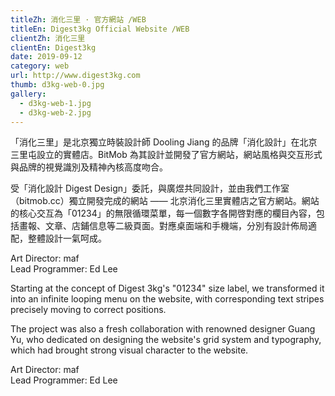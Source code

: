 ```yaml
---
titleZh: 消化三里 · 官方網站 /WEB
titleEn: Digest3kg Official Website /WEB
clientZh: 消化三里
clientEn: Digest3kg
date: 2019-09-12
category: web
url: http://www.digest3kg.com
thumb: d3kg-web-0.jpg
gallery:
  - d3kg-web-1.jpg
  - d3kg-web-2.jpg
---
```


「消化三里」是北京獨立時裝設計師 Dooling Jiang 的品牌「消化設計」在北京三里屯設立的實體店。BitMob 為其設計並開發了官方網站，網站風格與交互形式與品牌的視覺識別及精神內核高度吻合。

受「消化設計 Digest Design」委託，與廣煜共同設計，並由我們工作室（bitmob.cc）獨立開發完成的網站 —— 北京消化三里實體店之官方網站。網站的核心交互為「01234」的無限循環菜單，每一個數字各開啓對應的欄目內容，包括畫報、文章、店鋪信息等二級頁面。對應桌面端和手機端，分別有設計佈局適配，整體設計一氣呵成。

Art Director: maf<br/>Lead Programmer: Ed Lee

<!-- lang -->

Starting at the concept of Digest 3kg's "01234" size label, we transformed it into an infinite looping menu on the website, with corresponding text stripes precisely moving to correct positions.

The project was also a fresh collaboration with renowned designer Guang Yu, who dedicated on designing the website's grid system and typography, which had brought strong visual character to the website.

Art Director: maf<br/>Lead Programmer: Ed Lee
